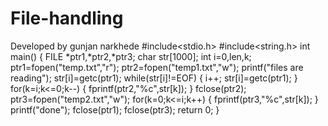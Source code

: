 # File-handling
Developed by gunjan narkhede
#include<stdio.h>
#include<string.h>
int main()
{
	FILE *ptr1,*ptr2,*ptr3;
	char str[1000];
	int i=0,len,k;
	ptr1=fopen("temp.txt","r");
	ptr2=fopen("temp1.txt","w");
	printf("files are reading");
	str[i]=getc(ptr1);
	while(str[i]!=EOF)
	{
		i++;
		str[i]=getc(ptr1);
	}
	for(k=i;k<=0;k--)
	{
		fprintf(ptr2,"%c",str[k]);
	}
	fclose(ptr2);
	ptr3=fopen("temp2.txt","w");
        for(k=0;k<=i;k++)
        {
                fprintf(ptr3,"%c",str[k]);
        }
        printf("done");
        fclose(ptr1);
        fclose(ptr3);
        return 0;
}
